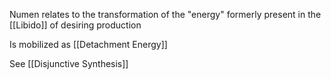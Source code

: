 Numen relates to the transformation of the "energy" formerly present in the [[Libido]] of desiring production

Is mobilized as [[Detachment Energy]]

See [[Disjunctive Synthesis]]